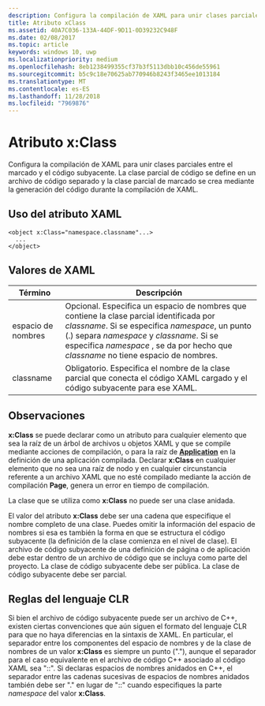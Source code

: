 ```yaml
---
description: Configura la compilación de XAML para unir clases parciales entre el marcado y el código subyacente. La clase parcial de código se define en un archivo de código separado y la clase parcial de marcado se crea mediante la generación del código durante la compilación de XAML.
title: Atributo xClass
ms.assetid: 40A7C036-133A-44DF-9D11-0D39232C948F
ms.date: 02/08/2017
ms.topic: article
keywords: windows 10, uwp
ms.localizationpriority: medium
ms.openlocfilehash: 8eb1238499355cf37b3f5113dbb10c456de55961
ms.sourcegitcommit: b5c9c18e70625ab770946b8243f3465ee1013184
ms.translationtype: MT
ms.contentlocale: es-ES
ms.lasthandoff: 11/28/2018
ms.locfileid: "7969876"
---
```

# <a name="xclass-attribute"></a>Atributo x:Class


Configura la compilación de XAML para unir clases parciales entre el marcado y el código subyacente. La clase parcial de código se define en un archivo de código separado y la clase parcial de marcado se crea mediante la generación del código durante la compilación de XAML.

## <a name="xaml-attribute-usage"></a>Uso del atributo XAML


``` syntax
<object x:Class="namespace.classname"...>
  ...
</object>
```

## <a name="xaml-values"></a>Valores de XAML

| Término | Descripción |
|------|-------------|
| espacio de nombres | Opcional. Especifica un espacio de nombres que contiene la clase parcial identificada por _classname_. Si se especifica _namespace_, un punto (.) separa _namespace_ y _classname_. Si se especifica _namespace_ , se da por hecho que _classname_ no tiene espacio de nombres. |
| classname | Obligatorio. Especifica el nombre de la clase parcial que conecta el código XAML cargado y el código subyacente para ese XAML. | 

## <a name="remarks"></a>Observaciones

**x:Class** se puede declarar como un atributo para cualquier elemento que sea la raíz de un árbol de archivos u objetos XAML y que se compile mediante acciones de compilación, o para la raíz de [**Application**](https://msdn.microsoft.com/library/windows/apps/br242324) en la definición de una aplicación compilada. Declarar **x:Class** en cualquier elemento que no sea una raíz de nodo y en cualquier circunstancia referente a un archivo XAML que no esté compilado mediante la acción de compilación **Page**, genera un error en tiempo de compilación.

La clase que se utiliza como **x:Class** no puede ser una clase anidada.

El valor del atributo **x:Class** debe ser una cadena que especifique el nombre completo de una clase. Puedes omitir la información del espacio de nombres si esa es también la forma en que se estructura el código subyacente (la definición de la clase comienza en el nivel de clase). El archivo de código subyacente de una definición de página o de aplicación debe estar dentro de un archivo de código que se incluya como parte del proyecto. La clase de código subyacente debe ser pública. La clase de código subyacente debe ser parcial.

## <a name="clr-language-rules"></a>Reglas del lenguaje CLR

Si bien el archivo de código subyacente puede ser un archivo de C++, existen ciertas convenciones que aún siguen el formato del lenguaje CLR para que no haya diferencias en la sintaxis de XAML. En particular, el separador entre los componentes del espacio de nombres y de la clase de nombres de un valor **x:Class** es siempre un punto ("."), aunque el separador para el caso equivalente en el archivo de código C++ asociado al código XAML sea "::". Si declaras espacios de nombres anidados en C++, el separador entre las cadenas sucesivas de espacios de nombres anidados también debe ser "." en lugar de "::" cuando especifiques la parte *namespace* del valor **x:Class**.


